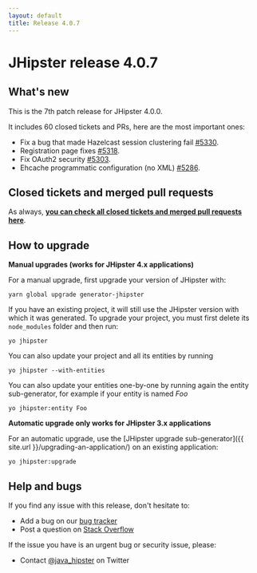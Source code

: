 ```yaml
---
layout: default
title: Release 4.0.7
---
```


JHipster release 4.0.7
==================

What's new
----------

This is the 7th patch release for JHipster 4.0.0.

It includes 60 closed tickets and PRs, here are the most important ones:

- Fix a bug that made Hazelcast session clustering fail [#5330](https://github.com/jhipster/generator-jhipster/issues/5330).
- Registration page fixes [#5318](https://github.com/jhipster/generator-jhipster/issues/5318).
- Fix OAuth2 security [#5303](https://github.com/jhipster/generator-jhipster/issues/5303).
- Ehcache programmatic configuration (no XML) [#5286](https://github.com/jhipster/generator-jhipster/pull/5286).

Closed tickets and merged pull requests
------------
As always, __[you can check all closed tickets and merged pull requests here](https://github.com/jhipster/generator-jhipster/issues?q=milestone%3A4.0.7+is%3Aclosed)__.

How to upgrade
------------

**Manual upgrades (works for JHipster 4.x applications)**

For a manual upgrade, first upgrade your version of JHipster with:

```
yarn global upgrade generator-jhipster
```

If you have an existing project, it will still use the JHipster version with which it was generated.
To upgrade your project, you must first delete its `node_modules` folder and then run:

```
yo jhipster
```

You can also update your project and all its entities by running

```
yo jhipster --with-entities
```

You can also update your entities one-by-one by running again the entity sub-generator, for example if your entity is named _Foo_

```
yo jhipster:entity Foo
```

**Automatic upgrade only works for JHipster 3.x applications**

For an automatic upgrade, use the [JHipster upgrade sub-generator]({{ site.url }}/upgrading-an-application/) on an existing application:

```
yo jhipster:upgrade
```

Help and bugs
--------------

If you find any issue with this release, don't hesitate to:

- Add a bug on our [bug tracker](https://github.com/jhipster/generator-jhipster/issues?state=open)
- Post a question on [Stack Overflow](http://stackoverflow.com/tags/jhipster/info)

If the issue you have is an urgent bug or security issue, please:

- Contact [@java_hipster](https://twitter.com/java_hipster) on Twitter
